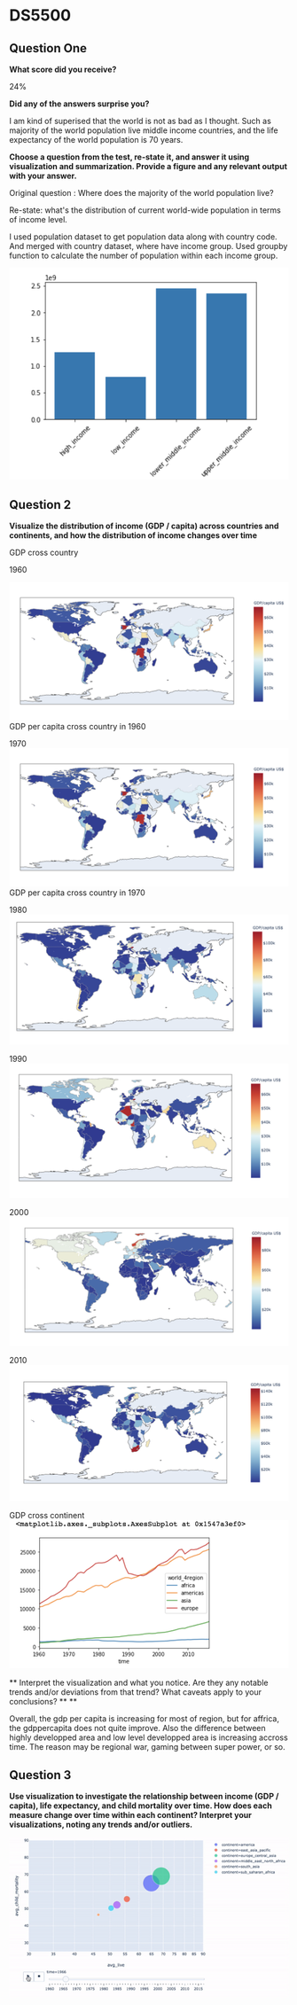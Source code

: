 # DS5500

## Question One

**What score did you receive?**

24%

**Did any of the answers surprise you?**

I am kind of superised that the world is not as bad as I thought. Such as majority of the world population live middle income countries, and the life expectancy of the world population is 70 years. 

**Choose a question from the test, re-state it, and answer it using visualization and summarization. Provide a figure and any relevant output with your answer.**

Original question : Where does the majority of the world population live?

Re-state: what's the distribution of current world-wide population in terms of income level.

I used population dataset to get population data along with country code. And merged with country dataset, where have income group. Used groupby function to calculate the number of population within each income group.

![image](graph/income_distribution.png)

## Question 2

**Visualize the distribution of income (GDP / capita) across countries and continents, and how the distribution
of income changes over time**

GDP cross country

1960

 ![image](https://github.com/tonytontian/DS5500/blob/master/graph/1960gdppercap.png)
GDP per capita cross country in 1960

1970
![image](graph/1960gdppercap.png)
GDP per capita cross country in 1970

1980
![image](graph/1980gdppercap.png)


1990
![image](graph/1990gdppercap.png)


2000
![image](graph/2000gdppercap.png)

2010
![image](graph/2010gdppercap.png)


GDP cross continent
![image](graph/gdp_per_cap_continent.png)



** Interpret the visualization and what you notice. Are they any notable trends and/or deviations from that
trend?  What caveats apply to your conclusions? ** **

Overall, the gdp per capita is increasing for most of region, but for affrica, the gdppercapita does not quite improve. Also the difference between highly developped area and low level developped area is increasing accross time. The reason may be regional war, gaming between super power, or so.

## Question 3
**Use visualization to investigate the relationship between income (GDP / capita), life expectancy, and child
mortality over time. How does each measure change over time within each continent?
Interpret your visualizations, noting any trends and/or outliers.**

![image](graph/gdp_child_life.gif)


